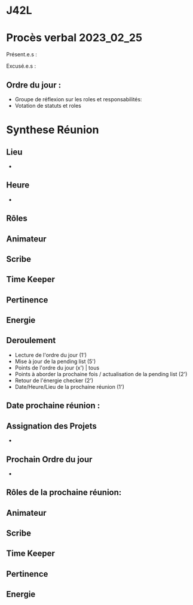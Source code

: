 
# J42L

# Procès verbal 2023_02_25


Présent.e.s :


Excusé.e.s : 


## Ordre du jour :

- Groupe de réflexion sur les roles et responsabilités: 
- Votation de statuts et roles

# Synthese Réunion

## Lieu

-

## Heure

-

## Rôles

Animateur
- 

Scribe
-

Time Keeper
-

Pertinence
-

Energie
-

## Deroulement
- Lecture de l'ordre du jour (1')
- Mise à jour de la pending list (5')
- Points de l'ordre du jour (x') | tous
- Points à aborder la prochaine fois / actualisation de la pending list (2')
- Retour de l'énergie checker (2')
- Date/Heure/Lieu de la prochaine réunion (1')


## Date prochaine réunion : 

## Assignation des Projets

-

## Prochain Ordre du jour

-

## Rôles de la prochaine réunion: 

Animateur
- 

Scribe
-

Time Keeper
-

Pertinence
-

Energie
-

